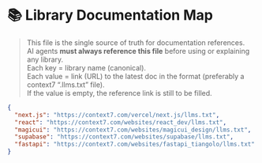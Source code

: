 # 📚 Library Documentation Map

> This file is the single source of truth for documentation references.  
> AI agents **must always reference this file** before using or explaining any library.  
> Each key = library name (canonical).  
> Each value = link (URL) to the latest doc in the format (preferably a context7 “.llms.txt” file).  
> If the value is empty, the reference link is still to be filled.

```json
{
  "next.js": "https://context7.com/vercel/next.js/llms.txt",
  "react": "https://context7.com/websites/react_dev/llms.txt",
  "magicui": "https://context7.com/websites/magicui_design/llms.txt",
  "supabase": "https://context7.com/websites/supabase/llms.txt",
  "fastapi": "https://context7.com/websites/fastapi_tiangolo/llms.txt"
}
```


